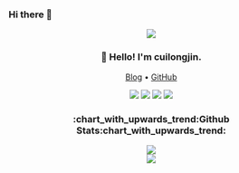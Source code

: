### Hi there 👋

<!--
**cuilongjin/cuilongjin** is a ✨ _special_ ✨ repository because its `README.md` (this file) appears on your GitHub profile.

Here are some ideas to get you started:

- 🔭 I’m currently working on ...
- 🌱 I’m currently learning ...
- 👯 I’m looking to collaborate on ...
- 🤔 I’m looking for help with ...
- 💬 Ask me about ...
- 📫 How to reach me: ...
- 😄 Pronouns: ...
- ⚡ Fun fact: ...
-->

<p align="center">
  <img src="https://komarev.com/ghpvc/?username=wqdygkd&color=brightgreen">
</p>
<h3 align="center">👋 Hello! I'm cuilongjin.</h3>
<p align="center">
  <a href="https://wqdy.top">Blog</a> •
  <a href="https://github.com/wqdygkd">GitHub</a>
</p>

<p align="center">
  <img src="https://img.shields.io/badge/-HTML-333333?style=flat&logo=HTML5">
  <img src="https://img.shields.io/badge/-CSS-333333?style=flat&logo=CSS3&logoColor=1572B6">
  <img src="https://img.shields.io/badge/-JavaScript-333333?style=flat&logo=javascript">
  <img src="https://img.shields.io/badge/-Vue-333333?style=flat&logo=adobe-photoshop">
</p>



<h3 align="center">:chart_with_upwards_trend:Github Stats:chart_with_upwards_trend:</h3>

<p align="center">
  <a href="https://github.com/wqdygkd" title="wqdygkd's GitHub Stats">
    <img src="https://github-readme-stats.vercel.app/api?username=wqdygkd&show_icons=true&count_private=true&layout=compact&theme=default">
  </a>
  <br/>

  <a href="https://github.com/wqdygkd" title="Most Used Languages">
    <img src="https://github-readme-stats.vercel.app/api/top-langs/?username=wqdygkd&layout=compact&count_private=true&theme=default">
  </a>
</p>
